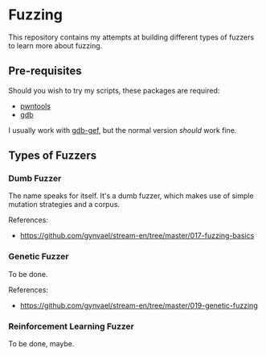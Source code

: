 # Fuzzing 
This repository contains my attempts at building different types of fuzzers to learn more about fuzzing. 

## Pre-requisites
Should you wish to try my scripts, these packages are required:
* [pwntools](https://docs.pwntools.com/en/stable/install.html)
* [gdb](http://www.gdbtutorial.com/tutorial/how-install-gdb)

I usually work with [gdb-gef](https://github.com/hugsy/gef), but the normal version *should* work fine.

## Types of Fuzzers
### Dumb Fuzzer
The name speaks for itself. It's a dumb fuzzer, which makes use of simple mutation strategies and a corpus.

References:
* https://github.com/gynvael/stream-en/tree/master/017-fuzzing-basics
### Genetic Fuzzer
To be done.

References:
* https://github.com/gynvael/stream-en/tree/master/019-genetic-fuzzing
### Reinforcement Learning Fuzzer
To be done, maybe.
